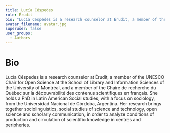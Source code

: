 ```yaml
---
title: Lucía Céspedes
role: Érudit
bio: "Lucía Céspedes is a research counselor at Érudit, a member of the UNESCO Chair for Open Science at the School of Library and Information Sciences of the University of Montréal, and a member of the Chaire de recherche du Québec sur la découvrabilité des contenus scientifiques en français. She holds a PhD in Latin American Social studies, with a focus on sociology, from the Universidad Nacional de Córdoba, Argentina. Her research brings together sociolinguistics, social studies of science and technology, open science and scholarly communication, in order to analyze conditions of production and circulation of scientific knowledge in centres and peripheries."
avatar_filename: avatar.jpg
superuser: false
user_groups:
  - Authors
---
```


# Bio
Lucía Céspedes is a research counselor at Érudit, a member of the UNESCO Chair for Open Science at the School of Library and Information Sciences of the University of Montréal, and a member of the Chaire de recherche du Québec sur la découvrabilité des contenus scientifiques en français. She holds a PhD in Latin American Social studies, with a focus on sociology, from the Universidad Nacional de Córdoba, Argentina. Her research brings together sociolinguistics, social studies of science and technology, open science and scholarly communication, in order to analyze conditions of production and circulation of scientific knowledge in centres and peripheries.


